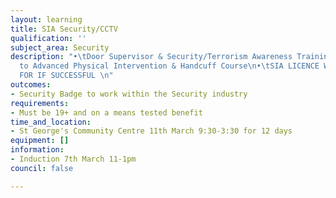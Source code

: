 ```yaml
---
layout: learning
title: SIA Security/CCTV
qualification: ''
subject_area: Security
description: "•\tDoor Supervisor & Security/Terrorism Awareness Training Given\n•\tProgression
  to Advanced Physical Intervention & Handcuff Course\n•\tSIA LICENCE WILL BE PAID
  FOR IF SUCCESSFUL \n"
outcomes:
- Security Badge to work within the Security industry
requirements:
- Must be 19+ and on a means tested benefit
time_and_location:
- St George's Community Centre 11th March 9:30-3:30 for 12 days
equipment: []
information:
- Induction 7th March 11-1pm
council: false

---
```

